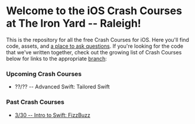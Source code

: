 # Welcome to the iOS Crash Courses at The Iron Yard -- Raleigh!

This is the repository for all the free Crash Courses for iOS. Here you'll find code, assets, and [a place to ask questions](https://guides.github.com/features/issues/). If you're looking for the code that we've written together, check out the growing list of Crash Courses below for links to the appropriate [branch](https://guides.github.com/introduction/flow/):

### Upcoming Crash Courses

* ??/?? -- Advanced Swift: Tailored Swift

### Past Crash Courses

* [3/30 -- Intro to Swift: FizzBuzz](https://github.com/TIY-Raleigh/iOS-Crash-Courses/tree/2016-03-30--intro-to-swift)

